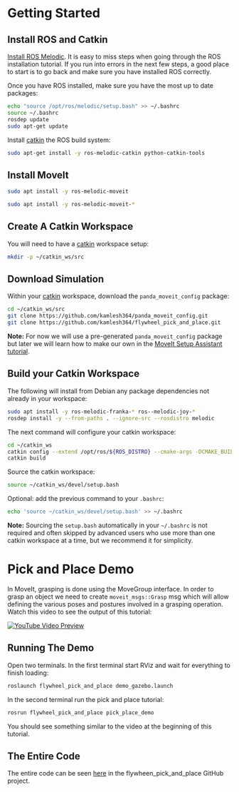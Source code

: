 # Getting Started

## Install ROS and Catkin

[Install ROS Melodic](http://wiki.ros.org/melodic/Installation/Ubuntu).
It is easy to miss steps when going through the ROS installation tutorial. If you run into errors in the next few steps, a good place to start is to go back and make sure you have installed ROS correctly.

Once you have ROS installed, make sure you have the most up to date packages:

```bash
echo "source /opt/ros/melodic/setup.bash" >> ~/.bashrc
source ~/.bashrc
rosdep update
sudo apt-get update
```

Install [catkin](http://wiki.ros.org/catkin) the ROS build system:

```bash
sudo apt-get install -y ros-melodic-catkin python-catkin-tools
```

## Install MoveIt

```bash
sudo apt install -y ros-melodic-moveit
```
```bash
sudo apt install -y ros-melodic-moveit-*
```

## Create A Catkin Workspace

You will need to have a [catkin](http://wiki.ros.org/catkin) workspace setup:

```bash
mkdir -p ~/catkin_ws/src
```

## Download Simulation

Within your [catkin](http://wiki.ros.org/catkin) workspace, download the `panda_moveit_config` package:

```bash
cd ~/catkin_ws/src
git clone https://github.com/kamlesh364/panda_moveit_config.git
git clone https://github.com/kamlesh364/flywheel_pick_and_place.git
```

**Note:** For now we will use a pre-generated `panda_moveit_config` package but later we will learn how to make our own in the [MoveIt Setup Assistant tutorial](../setup_assistant/setup_assistant_tutorial.html).

## Build your Catkin Workspace

The following will install from Debian any package dependencies not already in your workspace:

```bash
sudo apt install -y ros-melodic-franka-* ros--melodic-joy-*
rosdep install -y --from-paths . --ignore-src --rosdistro melodic
```

The next command will configure your catkin workspace:

```bash
cd ~/catkin_ws
catkin config --extend /opt/ros/${ROS_DISTRO} --cmake-args -DCMAKE_BUILD_TYPE=Release
catkin build
```

Source the catkin workspace:

```bash
source ~/catkin_ws/devel/setup.bash
```

Optional: add the previous command to your `.bashrc`:

```bash
echo 'source ~/catkin_ws/devel/setup.bash' >> ~/.bashrc
```

**Note:** Sourcing the `setup.bash` automatically in your `~/.bashrc` is
   not required and often skipped by advanced users who use more than one
   catkin workspace at a time, but we recommend it for simplicity.

# Pick and Place Demo

In MoveIt, grasping is done using the MoveGroup interface. In order to grasp an object we need to create `moveit_msgs::Grasp` msg which will allow defining the various poses and postures involved in a grasping operation.
Watch this video to see the output of this tutorial:

[![YouTube Video Preview](https://img.youtube.com/vi/YOUR_VIDEO_ID/0.jpg)](https://www.youtube.com/watch?v=YOUR_VIDEO_ID)

## Running The Demo

Open two terminals. In the first terminal start RViz and wait for everything to finish loading:

```bash
roslaunch flywheel_pick_and_place demo_gazebo.launch
```

In the second terminal run the pick and place tutorial:

```bash
rosrun flywheel_pick_and_place pick_place_demo
```

You should see something similar to the video at the beginning of this tutorial.

## The Entire Code

The entire code can be seen [here](./pick_place/src/pick_place_demo.cpp) in the flywheen_pick_and_place GitHub project.
